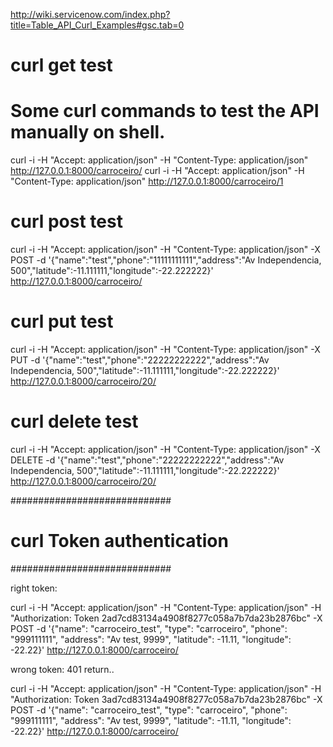 
http://wiki.servicenow.com/index.php?title=Table_API_Curl_Examples#gsc.tab=0

# curl get test

# Some curl commands to test the API manually on shell.

curl -i -H "Accept: application/json" -H "Content-Type: application/json" http://127.0.0.1:8000/carroceiro/
curl -i -H "Accept: application/json" -H "Content-Type: application/json" http://127.0.0.1:8000/carroceiro/1

# curl post test

curl -i -H "Accept: application/json" -H "Content-Type: application/json" -X POST -d '{"name":"test","phone":"11111111111","address":"Av Independencia, 500","latitude":-11.111111,"longitude":-22.222222}' http://127.0.0.1:8000/carroceiro/

# curl put test

curl -i -H "Accept: application/json" -H "Content-Type: application/json" -X PUT -d '{"name":"test","phone":"22222222222","address":"Av Independencia, 500","latitude":-11.111111,"longitude":-22.222222}' http://127.0.0.1:8000/carroceiro/20/

# curl delete test

curl -i -H "Accept: application/json" -H "Content-Type: application/json" -X DELETE -d '{"name":"test","phone":"22222222222","address":"Av Independencia, 500","latitude":-11.111111,"longitude":-22.222222}' http://127.0.0.1:8000/carroceiro/20/

#############################
# curl Token authentication #
#############################

right token:

curl -i -H "Accept: application/json" -H "Content-Type: application/json" -H "Authorization: Token 2ad7cd83134a4908f8277c058a7b7da23b2876bc" -X POST -d '{"name": "carroceiro_test", "type": "carroceiro", "phone": "999111111", "address": "Av test, 9999", "latitude": -11.11, "longitude": -22.22}' http://127.0.0.1:8000/carroceiro/

wrong token: 401 return..

curl -i -H "Accept: application/json" -H "Content-Type: application/json" -H "Authorization: Token 3ad7cd83134a4908f8277c058a7b7da23b2876bc" -X POST -d '{"name": "carroceiro_test", "type": "carroceiro", "phone": "999111111", "address": "Av test, 9999", "latitude": -11.11, "longitude": -22.22}' http://127.0.0.1:8000/carroceiro/